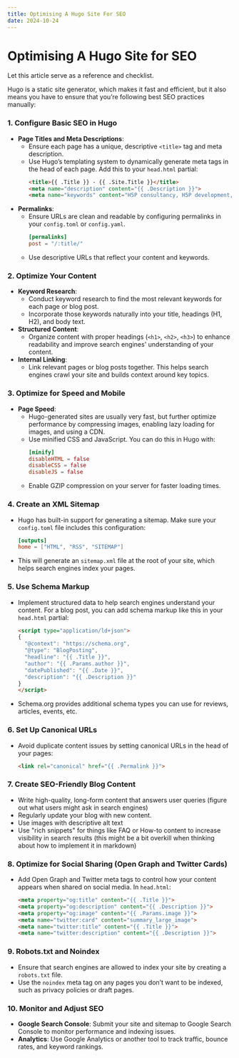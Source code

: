 ```yaml
---
title: Optimising A Hugo Site For SEO
date: 2024-10-24
---
```

# Optimising A Hugo Site for SEO 

Let this article serve as a reference and checklist. 

Hugo is a static site generator, which makes it fast and efficient, but it also means you have to ensure that you’re following best SEO practices manually:

### 1. **Configure Basic SEO in Hugo**
   - **Page Titles and Meta Descriptions**: 
     - Ensure each page has a unique, descriptive `<title>` tag and meta description.
     - Use Hugo’s templating system to dynamically generate meta tags in the head of each page. Add this to your `head.html` partial:
       ```html
       <title>{{ .Title }} - {{ .Site.Title }}</title>
       <meta name="description" content="{{ .Description }}">
       <meta name="keywords" content="H5P consultancy, H5P development, {{ .Keywords }}">
       ```
   - **Permalinks**: 
     - Ensure URLs are clean and readable by configuring permalinks in your `config.toml` or `config.yaml`.
       ```toml
       [permalinks]
       post = "/:title/"
       ```
     - Use descriptive URLs that reflect your content and keywords.
  
### 2. **Optimize Your Content**
   - **Keyword Research**: 
     - Conduct keyword research to find the most relevant keywords for each page or blog post.
     - Incorporate those keywords naturally into your title, headings (H1, H2), and body text.
   - **Structured Content**: 
     - Organize content with proper headings (`<h1>`, `<h2>`, `<h3>`) to enhance readability and improve search engines' understanding of your content.
   - **Internal Linking**: 
     - Link relevant pages or blog posts together. This helps search engines crawl your site and builds context around key topics.

### 3. **Optimize for Speed and Mobile**
   - **Page Speed**: 
     - Hugo-generated sites are usually very fast, but further optimize performance by compressing images, enabling lazy loading for images, and using a CDN.
     - Use minified CSS and JavaScript. You can do this in Hugo with:
       ```toml
       [minify]
       disableHTML = false
       disableCSS = false
       disableJS = false
       ```
     - Enable GZIP compression on your server for faster loading times.
	 
### 4. **Create an XML Sitemap**
   - Hugo has built-in support for generating a sitemap. Make sure your `config.toml` file includes this configuration:
     ```toml
     [outputs]
     home = ["HTML", "RSS", "SITEMAP"]
     ```
   - This will generate an `sitemap.xml` file at the root of your site, which helps search engines index your pages.

### 5. **Use Schema Markup**
   - Implement structured data to help search engines understand your content. For a blog post, you can add schema markup like this in your `head.html` partial:
     ```html
     <script type="application/ld+json">
     {
       "@context": "https://schema.org",
       "@type": "BlogPosting",
       "headline": "{{ .Title }}",
       "author": "{{ .Params.author }}",
       "datePublished": "{{ .Date }}",
       "description": "{{ .Description }}"
     }
     </script>
     ```
   - Schema.org provides additional schema types you can use for reviews, articles, events, etc.

### 6. **Set Up Canonical URLs**
   - Avoid duplicate content issues by setting canonical URLs in the head of your pages:
     ```html
     <link rel="canonical" href="{{ .Permalink }}">
     ```

### 7. **Create SEO-Friendly Blog Content**
   - Write high-quality, long-form content that answers user queries (figure out what users might ask in search engines)
   - Regularly update your blog with new content.
   - Use images with descriptive alt text 
   - Use "rich snippets" for things like FAQ or How-to content to increase visibility in search results (this might be a bit overkill when thinking about how to implement it in markdown)

### 8. **Optimize for Social Sharing (Open Graph and Twitter Cards)**
   - Add Open Graph and Twitter meta tags to control how your content appears when shared on social media. In `head.html`:
     ```html
     <meta property="og:title" content="{{ .Title }}">
     <meta property="og:description" content="{{ .Description }}">
     <meta property="og:image" content="{{ .Params.image }}">
     <meta name="twitter:card" content="summary_large_image">
     <meta name="twitter:title" content="{{ .Title }}">
     <meta name="twitter:description" content="{{ .Description }}">
     ```

### 9. **Robots.txt and Noindex**
   - Ensure that search engines are allowed to index your site by creating a `robots.txt` file.
   - Use the `noindex` meta tag on any pages you don’t want to be indexed, such as privacy policies or draft pages.

### 10. **Monitor and Adjust SEO**
   - **Google Search Console**: Submit your site and sitemap to Google Search Console to monitor performance and indexing issues.
   - **Analytics**: Use Google Analytics or another tool to track traffic, bounce rates, and keyword rankings.

